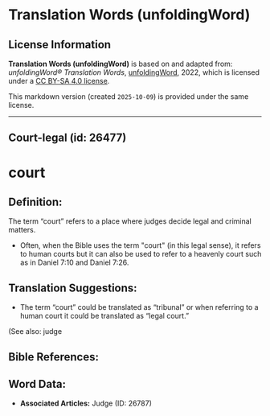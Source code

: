 # Translation Words (unfoldingWord)

## License Information

**Translation Words (unfoldingWord)** is based on and adapted from: _unfoldingWord® Translation Words_, [unfoldingWord](https://unfoldingword.org/utw), 2022, which is licensed under a [CC BY-SA 4.0 license](https://creativecommons.org/licenses/by-sa/4.0/legalcode.en).

This markdown version (created `2025-10-09`) is provided under the same license.



--------------------------------

## Court-legal (id: 26477)

court
=====

Definition:
-----------

The term “court” refers to a place where judges decide legal and criminal matters.

* Often, when the Bible uses the term "court" (in this legal sense), it refers to human courts but it can also be used to refer to a heavenly court such as in Daniel 7:10 and Daniel 7:26\.

Translation Suggestions:
------------------------

* The term “court” could be translated as “tribunal” or when referring to a human court it could be translated as “legal court.”

(See also: judge

Bible References:
-----------------

Word Data:
----------

* **Associated Articles:** Judge (ID: 26787)

